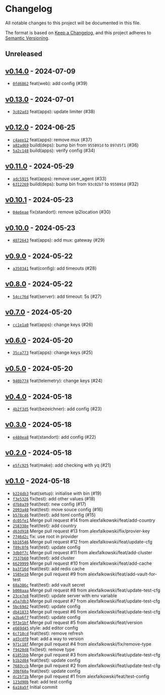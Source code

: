 # Changelog

All notable changes to this project will be documented in this file.

The format is based on [Keep a Changelog](https://keepachangelog.com/en/1.0.0/), and this project adheres to [Semantic Versioning](https://semver.org/spec/v2.0.0.html).

## Unreleased

## [v0.14.0](https://github.com/alexfalkowski/app-config/releases/tag/v0.14.0) - 2024-07-09

- [`0fd6862`](https://github.com/alexfalkowski/app-config/commit/0fd6862d1d298a3a7b18ef38a0ef4bab7b25518b) feat(web): add config (#39)

## [v0.13.0](https://github.com/alexfalkowski/app-config/releases/tag/v0.13.0) - 2024-07-01

- [`3c02ad3`](https://github.com/alexfalkowski/app-config/commit/3c02ad35d183322c3fca18bbab3f405c072e67c4) feat(apps): update limiter (#38)

## [v0.12.0](https://github.com/alexfalkowski/app-config/releases/tag/v0.12.0) - 2024-06-25

- [`c4aee12`](https://github.com/alexfalkowski/app-config/commit/c4aee121f808cf6ea13f867d98012470ad18d022) feat(apps): remove mux (#37)
- [`a82ad69`](https://github.com/alexfalkowski/app-config/commit/a82ad699a5412116784ae28a580d0d9dca14bf7b) build(deps): bump bin from `955891d` to `897d5f1` (#36)
- [`5a2c148`](https://github.com/alexfalkowski/app-config/commit/5a2c148fe74e4fa9bccc18c4d637ae9636569732) build(apps): verify config (#34)

## [v0.11.0](https://github.com/alexfalkowski/app-config/releases/tag/v0.11.0) - 2024-05-29

- [`adc5915`](https://github.com/alexfalkowski/app-config/commit/adc5915a73f631b1f28349a729621d5f61faf4e1) feat(apps): remove user_agent (#33)
- [`6312269`](https://github.com/alexfalkowski/app-config/commit/63122698a08b3e03d803805d28f6b0964d7a2c95) build(deps): bump bin from `93c02b7` to `955891d` (#32)

## [v0.10.1](https://github.com/alexfalkowski/app-config/releases/tag/v0.10.1) - 2024-05-23

- [`04e6eae`](https://github.com/alexfalkowski/app-config/commit/04e6eae5e8d4d9b7d2b7f009ade3546c8f448180) fix(standort): remove ip2location (#30)

## [v0.10.0](https://github.com/alexfalkowski/app-config/releases/tag/v0.10.0) - 2024-05-23

- [`4872643`](https://github.com/alexfalkowski/app-config/commit/4872643e659a9022418145aea92631a4645cf1b8) feat(apps): add mux: gateway (#29)

## [v0.9.0](https://github.com/alexfalkowski/app-config/releases/tag/v0.9.0) - 2024-05-22

- [`a350341`](https://github.com/alexfalkowski/app-config/commit/a350341f5e40745bc3d24a6f69c7a11c03ab564d) feat(config): add timeouts (#28)

## [v0.8.0](https://github.com/alexfalkowski/app-config/releases/tag/v0.8.0) - 2024-05-22

- [`54cc76d`](https://github.com/alexfalkowski/app-config/commit/54cc76d2cd9db9fffa6881c8b6f1f2c875b39c33) feat(server): add timeout: 5s (#27)

## [v0.7.0](https://github.com/alexfalkowski/app-config/releases/tag/v0.7.0) - 2024-05-20

- [`cc1e1a0`](https://github.com/alexfalkowski/app-config/commit/cc1e1a09d522866af31177dda52caa14f1ac7e71) feat(apps): change keys (#26)

## [v0.6.0](https://github.com/alexfalkowski/app-config/releases/tag/v0.6.0) - 2024-05-20

- [`35ca773`](https://github.com/alexfalkowski/app-config/commit/35ca773a12e5944812826177a8c0bbce2edd6ccd) feat(apps): change keys (#25)

## [v0.5.0](https://github.com/alexfalkowski/app-config/releases/tag/v0.5.0) - 2024-05-20

- [`940b774`](https://github.com/alexfalkowski/app-config/commit/940b77485a6e1f1287996351d64740a1217520a6) feat(telemetry): change keys (#24)

## [v0.4.0](https://github.com/alexfalkowski/app-config/releases/tag/v0.4.0) - 2024-05-18

- [`4b2f3d5`](https://github.com/alexfalkowski/app-config/commit/4b2f3d5c1a30f3b65faaf9c9a6bf6f53b9118762) feat(bezeichner): add config (#23)

## [v0.3.0](https://github.com/alexfalkowski/app-config/releases/tag/v0.3.0) - 2024-05-18

- [`e480ea8`](https://github.com/alexfalkowski/app-config/commit/e480ea8746fff41fad549e417338d996377d30ef) feat(standort): add config (#22)

## [v0.2.0](https://github.com/alexfalkowski/app-config/releases/tag/v0.2.0) - 2024-05-18

- [`e5fc925`](https://github.com/alexfalkowski/app-config/commit/e5fc925c1be1aca8a2ff6acdd9ce2ba71519071f) feat(make): add checking with yq (#21)

## [v0.1.0](https://github.com/alexfalkowski/app-config/releases/tag/v0.1.0) - 2024-05-18

- [`b224db3`](https://github.com/alexfalkowski/app-config/commit/b224db36a2468b7860bec8649768d352ae4431b4) feat(setup): initialise with bin (#19)
- [`f3e5326`](https://github.com/alexfalkowski/app-config/commit/f3e5326a59c61d2d368f491b9f62fd649356d3bf) fix(test): add other values (#18)
- [`d7b8a39`](https://github.com/alexfalkowski/app-config/commit/d7b8a39f7a9709663cfce9e36c54e79e5c2a8a7c) feat(test): new config (#17)
- [`2093a40`](https://github.com/alexfalkowski/app-config/commit/2093a40e294987af6f6451d8e8694e64913012e4) feat(test): move souce config (#16)
- [`b578c46`](https://github.com/alexfalkowski/app-config/commit/b578c46970350c9bea492c73dd41afb88132d574) feat(test): add toml config (#15)
- [`dc05fe1`](https://github.com/alexfalkowski/app-config/commit/dc05fe1287354f74f8c6666fcd987b18773274d9) Merge pull request #14 from alexfalkowski/feat/add-country
- [`258338e`](https://github.com/alexfalkowski/app-config/commit/258338e9059bb3dfb9832b212c05786fef0f0aa3) feat(test): add country
- [`d63d918`](https://github.com/alexfalkowski/app-config/commit/d63d91854f39a29aebf79b74afbef57b8e016796) Merge pull request #13 from alexfalkowski/fix/provier-key
- [`7746d2c`](https://github.com/alexfalkowski/app-config/commit/7746d2ceab1e65370130cd2a2b30b0db53112f08) fix: use root in provider
- [`bb16546`](https://github.com/alexfalkowski/app-config/commit/bb16546ad328305a2272bf94dbbe2ed00134bac6) Merge pull request #12 from alexfalkowski/feat/update-cfg
- [`f89c8f6`](https://github.com/alexfalkowski/app-config/commit/f89c8f653076c73cd41b600a5c46659974da6bee) feat(test): update config
- [`3db0f7c`](https://github.com/alexfalkowski/app-config/commit/3db0f7c435e2d97feb9867ad7e723d82c41643d0) Merge pull request #11 from alexfalkowski/feat/add-cluster
- [`7537b60`](https://github.com/alexfalkowski/app-config/commit/7537b608c9e9cf24559cf358498a019fca8d6b7a) feat(test): add cluster
- [`6629999`](https://github.com/alexfalkowski/app-config/commit/662999921c40a52bf784494547e0eeaec768a8fa) Merge pull request #10 from alexfalkowski/feat/add-cache
- [`ba3f16d`](https://github.com/alexfalkowski/app-config/commit/ba3f16d69c81709956466d0953017d330c3941da) feat(test): add redis cache
- [`1585e10`](https://github.com/alexfalkowski/app-config/commit/1585e10b482fbc67c3d75a57ba57892320411d5e) Merge pull request #9 from alexfalkowski/feat/add-vault-for-test
- [`68a386c`](https://github.com/alexfalkowski/app-config/commit/68a386c024934434cc6c537d0dbdcb6393d74812) feat(test): add vault secret
- [`b008aaa`](https://github.com/alexfalkowski/app-config/commit/b008aaa284d36e2e1c7d3ece1060fa7cee00f71b) Merge pull request #8 from alexfalkowski/feat/update-test-cfg
- [`23ce7e8`](https://github.com/alexfalkowski/app-config/commit/23ce7e84e3ae75a43727e7e1c4aa2dfec820d899) feat(test): update server with env variable
- [`a5a7db3`](https://github.com/alexfalkowski/app-config/commit/a5a7db3ff22675d71e7c02c5d079762e0dc14d46) Merge pull request #7 from alexfalkowski/feat/update-test-cfg
- [`5bc69d2`](https://github.com/alexfalkowski/app-config/commit/5bc69d2bbc8954c89f9a4394c1ff026335c38508) feat(test): update config
- [`db41833`](https://github.com/alexfalkowski/app-config/commit/db418332856745946dd80db9cde90fcdc5e13629) Merge pull request #6 from alexfalkowski/feat/update-test-cfg
- [`a2ba6f7`](https://github.com/alexfalkowski/app-config/commit/a2ba6f74d07b31cbded719a91a4b04563b330bf7) feat(test): update config
- [`9f3e1bf`](https://github.com/alexfalkowski/app-config/commit/9f3e1bfff0815b0f81346c39f7588e169bcdc671) Merge pull request #5 from alexfalkowski/feat/version
- [`e669d45`](https://github.com/alexfalkowski/app-config/commit/e669d45786a23cb5e8219b7191336b98527f48db) style: add editor config
- [`6c718cd`](https://github.com/alexfalkowski/app-config/commit/6c718cda2498101c237a5fc0c5ec5905c8a86645) feat(test): remove refresh
- [`ad3cdf0`](https://github.com/alexfalkowski/app-config/commit/ad3cdf0196e57ab87793bfdec2ce33e240d3f7e5) feat: add a way to version
- [`971c18f`](https://github.com/alexfalkowski/app-config/commit/971c18fb1eaf2e1c85438f9005e40c3bc9702a33) Merge pull request #4 from alexfalkowski/fix/remove-type
- [`f9420d8`](https://github.com/alexfalkowski/app-config/commit/f9420d8df6ff9d2b9b361e21ffee634cd9b2ee6e) fix(test): remove type
- [`61851bb`](https://github.com/alexfalkowski/app-config/commit/61851bb5215bf4d4a866384ab1960bb117274c32) Merge pull request #3 from alexfalkowski/feat/update-test-cfg
- [`b1b2d84`](https://github.com/alexfalkowski/app-config/commit/b1b2d84957d7da4d75ded4eb0d13bc2f0ef3be65) feat(test): update config
- [`7683ccb`](https://github.com/alexfalkowski/app-config/commit/7683ccb4d6f84f07ad14bfe634eaac0804e778f8) Merge pull request #2 from alexfalkowski/feat/update-test-cfg
- [`30bf60a`](https://github.com/alexfalkowski/app-config/commit/30bf60a354105f163f407fe5b6500d8175f3df9e) feat(test): update config
- [`dc25f1b`](https://github.com/alexfalkowski/app-config/commit/dc25f1b021c1cf292f59146408c86334d522deef) Merge pull request #1 from alexfalkowski/feat/test-config
- [`123d90b`](https://github.com/alexfalkowski/app-config/commit/123d90b19b0e46cb715293fdfee1bb12861eecb2) feat: add test config
- [`6a18a5f`](https://github.com/alexfalkowski/app-config/commit/6a18a5fa5fe9e9d4ee0b1ecd3bcc7423aeb2818a) Initial commit

